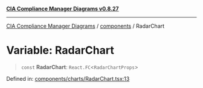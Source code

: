 [**CIA Compliance Manager Diagrams v0.8.27**](../../README.md)

***

[CIA Compliance Manager Diagrams](../../modules.md) / [components](../README.md) / RadarChart

# Variable: RadarChart

> `const` **RadarChart**: `React.FC`\<`RadarChartProps`\>

Defined in: [components/charts/RadarChart.tsx:13](https://github.com/Hack23/cia-compliance-manager/blob/26bb73ca86d23be8656cdd29d12202323a449310/src/components/charts/RadarChart.tsx#L13)
